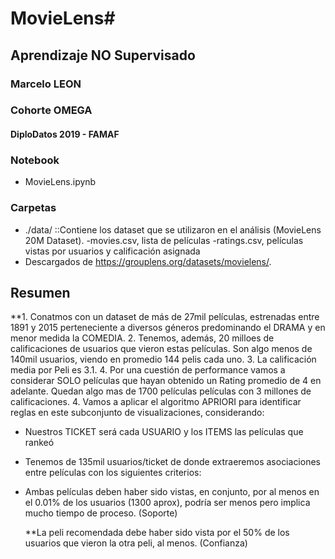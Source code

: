 # MovieLens#
## Aprendizaje NO Supervisado
### Marcelo LEON
### Cohorte OMEGA
#### DiploDatos 2019 - FAMAF

### Notebook
* MovieLens.ipynb 

### Carpetas
* ./data/    ::Contiene los dataset que se utilizaron en el análisis (MovieLens 20M Dataset).
    -movies.csv, lista de películas
    -ratings.csv, películas vistas por usuarios y calificación asignada
* Descargados de https://grouplens.org/datasets/movielens/.

## Resumen

**1. Conatmos con un dataset de más de 27mil películas, estrenadas entre 1891 y 2015 perteneciente a diversos géneros predominando el DRAMA y en menor medida la COMEDIA.
2. Tenemos, además, 20 milloes de calificaciones de usuarios que vieron estas películas. Son algo menos de 140mil usuarios, viendo en promedio 144 pelis cada uno.
3. La calificación media por Peli es 3.1.
4. Por una cuestión de performance vamos a considerar SOLO películas que hayan obtenido un Rating promedio de 4 en adelante. Quedan algo mas de 1700 películas películas con 3 millones de calificaciones. 
4. Vamos a aplicar el algoritmo APRIORI para identificar reglas en este subconjunto de visualizaciones, considerando:
* Nuestros TICKET será cada USUARIO y los ITEMS las películas que rankeó
* Tenemos de 135mil usuarios/ticket de donde extraeremos asociaciones entre películas con los siguientes criterios:

* Ambas películas deben haber sido vistas, en conjunto, por al menos en el 0.01% de los usuarios (1300 aprox), podría ser menos pero implica mucho tiempo de proceso. (Soporte)
    
    **La peli recomendada debe haber sido vista por el 50% de los usuarios que vieron la otra peli, al menos. (Confianza)


